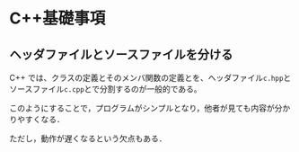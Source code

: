 # C++基礎事項


## ヘッダファイルとソースファイルを分ける
C++ では、クラスの定義とそのメンバ関数の定義とを、ヘッダファイル`c.hpp`とソースファイル`c.cpp`とで分割するのが一般的である。

このようにすることで，プログラムがシンプルとなり，他者が見ても内容が分かりやすくなる．

ただし，動作が遅くなるという欠点もある．

